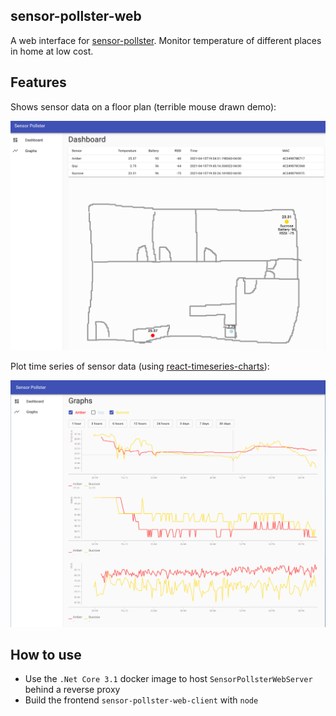sensor-pollster-web
---

A web interface for [sensor-pollster](https://github.com/johnmave126/sensor-pollster). Monitor temperature of different places in home at low cost.

## Features

Shows sensor data on a floor plan (terrible mouse drawn demo):

![Dashboard](screenshots/dashboard.png)

Plot time series of sensor data (using [react-timeseries-charts](http://software.es.net/react-timeseries-charts/#/)):

![Graphs](screenshots/graphs.png)

## How to use

- Use the `.Net Core 3.1` docker image to host `SensorPollsterWebServer` behind a reverse proxy
- Build the frontend `sensor-pollster-web-client` with `node`
